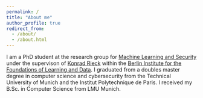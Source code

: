 ```yaml
---
permalink: /
title: "About me"
author_profile: true
redirect_from: 
  - /about/
  - /about.html
---
```


I am a PhD student at the research group for [Machine Learning and Security](mlsec.org) under the supervison of [Konrad Rieck](https://mlsec.org/team/rieck/) within the [Berlin Institute for the Foundations of Learning and Data](https://www.bifold.berlin/). 
I graduated from a doubles master degree in computer science and cybersecurity from the Technical University of Munich and the Institut Polytechnique de Paris. I received my B.Sc. in Computer Science from LMU Munich.



